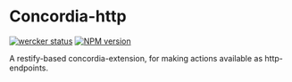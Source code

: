 # Concordia-http
[![wercker status](https://app.wercker.com/status/028d516f144b22cc1426d1273054cf6b/s "wercker status")](https://app.wercker.com/project/bykey/028d516f144b22cc1426d1273054cf6b)
[![NPM version](https://badge.fury.io/js/concordia-http.svg)](http://badge.fury.io/js/concordia-http)

A restify-based concordia-extension, for making actions available as http-endpoints.

